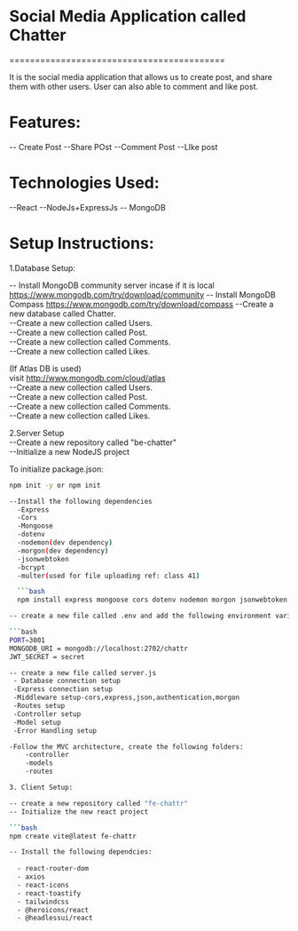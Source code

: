# Social Media Application called Chatter
==========================================

It is the social media application that allows us to create post, and share them with other users. User can also able to comment and like post.

# Features:

-- Create Post
--Share POst
--Comment Post
--LIke post

# Technologies Used:
--React
--NodeJs+ExpressJs
-- MongoDB

# Setup Instructions:
1.Database Setup:

  -- Install MongoDB community server incase if it is local  
      https://www.mongodb.com/try/download/community
  -- Install MongoDB Compass
           https://www.mongodb.com/try/download/compass 
  --Create a new database called Chatter.   
  --Create a new collection called Users.   
  --Create a new collection called Post.    
  --Create a new collection called Comments.    
  --Create a new collection called Likes.     
 
  (If Atlas DB is used)    
  visit http://www.mongodb.com/cloud/atlas     
  --Create a new collection called Users.     
  --Create a new collection called Post.     
  --Create a new collection called Comments.     
  --Create a new collection called Likes.      
   
2.Server Setup    
--Create a new repository called "be-chatter"    
--Initialize a new NodeJS project
  
  To initialize package.json:
  ```bash
npm init -y or npm init    

--Install the following dependencies
    -Express
    -Cors
    -Mongoose
    -dotenv
    -nodemon(dev dependency)
    -morgon(dev dependency)
    -jsonwebtoken
    -bcrypt
    -multer(used for file uploading ref: class 41)

    ```bash
    npm install express mongoose cors dotenv nodemon morgon jsonwebtoken bcrypt multer

-- create a new file called .env and add the following environment variables

```bash
PORT=3001
MONGODB_URI = mongodb://localhost:2702/chattr
JWT_SECRET = secret

-- create a new file called server.js
   - Database connection setup
   -Express connection setup
   -Middleware setup-cors,express,json,authentication,morgon
   -Routes setup
   -Controller setup
   -Model setup
   -Error Handling setup

  -Follow the MVC architecture, create the following folders:
      -controller
      -models
      -routes

  3. Client Setup:

  -- create a new repository called "fe-chattr"
  -- Initialize the new react project

  ```bash
  npm create vite@latest fe-chattr    

  -- Install the following dependcies:     
       
    - react-router-dom   
    - axios    
    - react-icons    
    - react-toastify    
    - tailwindcss       
    - @heroicons/react      
    - @headlessui/react     
